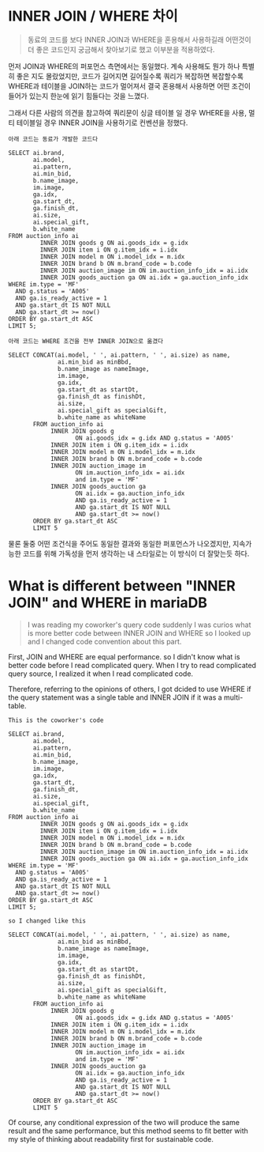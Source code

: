# INNER JOIN / WHERE 차이

> 동료의 코드를 보다 INNER JOIN과 WHERE을 혼용해서 사용하길래 어떤것이 더 좋은 코드인지 궁금해서 찾아보기로 했고 이부분을 적용하였다.

먼저 JOIN과 WHERE의 퍼포먼스 측면에서는 동일했다. 계속 사용해도 뭔가 하나 특별히 좋은 지도 몰랐었지만, 코드가 길어지면 길어질수록 쿼리가 복잡하면 복잡할수록 WHERE과 테이블을 JOIN하는 코드가 멀어져서 결국 혼용해서 사용하면 어떤 조건이 들어가 있는지 한눈에 읽기 힘들다는 것을 느꼈다. <br />

그래서 다른 사람의 의견을 참고하여 쿼리문이 싱글 테이블 일 경우 WHERE을 사용, 멀티 테이블일 경우 INNER JOIN을 사용하기로 컨벤션을 정했다.

`아래 코드는 동료가 개발한 코드다`

```
SELECT ai.brand,
       ai.model,
       ai.pattern,
       ai.min_bid,
       b.name_image,
       im.image,
       ga.idx,
       ga.start_dt,
       ga.finish_dt,
       ai.size,
       ai.special_gift,
       b.white_name
FROM auction_info ai
         INNER JOIN goods g ON ai.goods_idx = g.idx
         INNER JOIN item i ON g.item_idx = i.idx
         INNER JOIN model m ON i.model_idx = m.idx
         INNER JOIN brand b ON m.brand_code = b.code
         INNER JOIN auction_image im ON im.auction_info_idx = ai.idx
         INNER JOIN goods_auction ga ON ai.idx = ga.auction_info_idx
WHERE im.type = 'MF'
  AND g.status = 'A005'
  AND ga.is_ready_active = 1
  AND ga.start_dt IS NOT NULL
  AND ga.start_dt >= now()
ORDER BY ga.start_dt ASC
LIMIT 5;
```

`아래 코드는 WHERE 조건을 전부 INNER JOIN으로 옮겼다`

```
SELECT CONCAT(ai.model, ' ', ai.pattern, ' ', ai.size) as name,
              ai.min_bid as minBbd,
              b.name_image as nameImage,
              im.image,
              ga.idx,
              ga.start_dt as startDt,
              ga.finish_dt as finishDt,
              ai.size,
              ai.special_gift as specialGift,
              b.white_name as whiteName
       FROM auction_info ai
            INNER JOIN goods g
                   ON ai.goods_idx = g.idx AND g.status = 'A005'
            INNER JOIN item i ON g.item_idx = i.idx
            INNER JOIN model m ON i.model_idx = m.idx
            INNER JOIN brand b ON m.brand_code = b.code
            INNER JOIN auction_image im
                   ON im.auction_info_idx = ai.idx
                   and im.type = 'MF'
            INNER JOIN goods_auction ga
                   ON ai.idx = ga.auction_info_idx
                   AND ga.is_ready_active = 1
                   AND ga.start_dt IS NOT NULL
                   AND ga.start_dt >= now()
       ORDER BY ga.start_dt ASC
       LIMIT 5
```

물론 둘중 어떤 조건식을 주어도 동일한 결과와 동일한 퍼포먼스가 나오겠지만, 지속가능한 코드를 위해 가독성을 먼저 생각하는 내 스타일로는 이 방식이 더 잘맞는듯 하다.


# What is different between "INNER JOIN" and WHERE in mariaDB

> I was reading my coworker's query code suddenly I was curios what is more better code between INNER JOIN and WHERE so I looked up and I changed code convention about this part.

First, JOIN and WHERE are equal performance. so I didn't know what is better code before I read complicated query. When I try to read complicated query source, I realized it when I read complicated code.<br />

Therefore, referring to the opinions of others, I got dcided to use WHERE if the query statement was a single table and INNER JOIN if it was a multi-table.

`This is the coworker's code`


```
SELECT ai.brand,
       ai.model,
       ai.pattern,
       ai.min_bid,
       b.name_image,
       im.image,
       ga.idx,
       ga.start_dt,
       ga.finish_dt,
       ai.size,
       ai.special_gift,
       b.white_name
FROM auction_info ai
         INNER JOIN goods g ON ai.goods_idx = g.idx
         INNER JOIN item i ON g.item_idx = i.idx
         INNER JOIN model m ON i.model_idx = m.idx
         INNER JOIN brand b ON m.brand_code = b.code
         INNER JOIN auction_image im ON im.auction_info_idx = ai.idx
         INNER JOIN goods_auction ga ON ai.idx = ga.auction_info_idx
WHERE im.type = 'MF'
  AND g.status = 'A005'
  AND ga.is_ready_active = 1
  AND ga.start_dt IS NOT NULL
  AND ga.start_dt >= now()
ORDER BY ga.start_dt ASC
LIMIT 5;
```

`so I changed like this`

```
SELECT CONCAT(ai.model, ' ', ai.pattern, ' ', ai.size) as name,
              ai.min_bid as minBbd,
              b.name_image as nameImage,
              im.image,
              ga.idx,
              ga.start_dt as startDt,
              ga.finish_dt as finishDt,
              ai.size,
              ai.special_gift as specialGift,
              b.white_name as whiteName
       FROM auction_info ai
            INNER JOIN goods g
                   ON ai.goods_idx = g.idx AND g.status = 'A005'
            INNER JOIN item i ON g.item_idx = i.idx
            INNER JOIN model m ON i.model_idx = m.idx
            INNER JOIN brand b ON m.brand_code = b.code
            INNER JOIN auction_image im
                   ON im.auction_info_idx = ai.idx
                   and im.type = 'MF'
            INNER JOIN goods_auction ga
                   ON ai.idx = ga.auction_info_idx
                   AND ga.is_ready_active = 1
                   AND ga.start_dt IS NOT NULL
                   AND ga.start_dt >= now()
       ORDER BY ga.start_dt ASC
       LIMIT 5
```

Of course, any conditional expression of the two will produce the same result and the same performance, but this method seems to fit better with my style of thinking about readability first for sustainable code.

